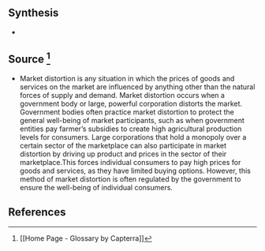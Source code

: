 ## Synthesis
- 
## Source [^1]
- Market distortion is any situation in which the prices of goods and services on the market are influenced by anything other than the natural forces of supply and demand. Market distortion occurs when a government body or large, powerful corporation distorts the market. Government bodies often practice market distortion to protect the general well-being of market participants, such as when government entities pay farmer’s subsidies to create high agricultural production levels for consumers. Large corporations that hold a monopoly over a certain sector of the marketplace can also participate in market distortion by driving up product and prices in the sector of their marketplace.This forces individual consumers to pay high prices for goods and services, as they have limited buying options. However, this method of market distortion is often regulated by the government to ensure the well-being of individual consumers.
## References

[^1]: [[Home Page - Glossary by Capterra]]